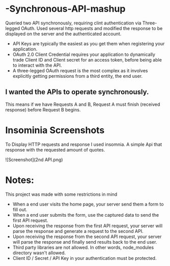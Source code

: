 # -Synchronous-API-mashup
Queried two API synchronously, requiring clint authentication via Three-legged OAuth. Used several http requests and modified the response to be displayed on the server and the authenticated account.



- API Keys are typically the easiest as you get them when registering your application.  
- OAuth 2.0 Client Credential requires your application to dynamically trade Client ID and Client secret for an access token, before being able to interact with the API. 
- A three-legged OAuth request is the most complex as it involves explicitly getting permissions from a third entity, the end user.


## I wanted the APIs to operate synchronously.

This means if we have Requests A and B, Request A must finish (received response) before Request B begins.

# Insominia Screenshots
To Display HTTP requests and response I used insomnia.
A simple Api that response with the requested amount of quotes.
   
![Screenshot](2nd API.png)


# Notes:
This project was made with some restrictions in mind
-  When a end user visits the home page, your server send them a form to fill out.
-  When a end user submits the form, use the captured data to send the first API request.
-  Upon receiving the response from the first API request, your server will  parse the response and generate a request to the second API.
-  Upon receiving the response from the second API request, your server will parse the response and finally send results back to the end user.
-  Third party libraries are not allowed. In other words, node_modules directory wasn't allowed.
-  Client ID / Secret / API Key in your authentication must be protected.

